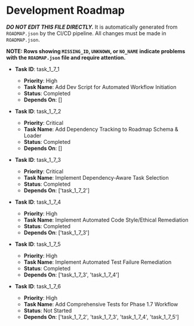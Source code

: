 # Development Roadmap

***DO NOT EDIT THIS FILE DIRECTLY.*** It is automatically generated from `ROADMAP.json` by the CI/CD pipeline. All changes must be made in `ROADMAP.json`.

**NOTE: Rows showing `MISSING_ID`, `UNKNOWN`, or `NO_NAME` indicate problems with the `ROADMAP.json` file and require attention.**

*   **Task ID**: task_1_7_1
    *   **Priority**: High
    *   **Task Name**: Add Dev Script for Automated Workflow Initiation
    *   **Status**: Completed
    *   **Depends On**: []

*   **Task ID**: task_1_7_2
    *   **Priority**: Critical
    *   **Task Name**: Add Dependency Tracking to Roadmap Schema & Loader
    *   **Status**: Completed
    *   **Depends On**: []

*   **Task ID**: task_1_7_3
    *   **Priority**: Critical
    *   **Task Name**: Implement Dependency-Aware Task Selection
    *   **Status**: Completed
    *   **Depends On**: ['task_1_7_2']

*   **Task ID**: task_1_7_4
    *   **Priority**: High
    *   **Task Name**: Implement Automated Code Style/Ethical Remediation
    *   **Status**: Completed
    *   **Depends On**: ['task_1_7_3']

*   **Task ID**: task_1_7_5
    *   **Priority**: High
    *   **Task Name**: Implement Automated Test Failure Remediation
    *   **Status**: Completed
    *   **Depends On**: ['task_1_7_3', 'task_1_7_4']

*   **Task ID**: task_1_7_6
    *   **Priority**: High
    *   **Task Name**: Add Comprehensive Tests for Phase 1.7 Workflow
    *   **Status**: Not Started
    *   **Depends On**: ['task_1_7_2', 'task_1_7_3', 'task_1_7_4', 'task_1_7_5']


